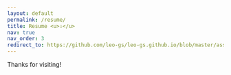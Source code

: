 ```yaml
---
layout: default
permalink: /resume/
title: Resume <u>⇩</u>
nav: true
nav_order: 3
redirect_to: https://github.com/leo-gs/leo-gs.github.io/blob/master/assets/pdf/Stewart-Resume-Feb2024.pdf
---
```


<div class="row justify-content-center">
Thanks for visiting!
</div>
